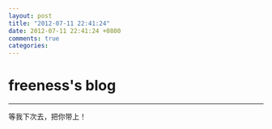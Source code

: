 ```yaml
---
layout: post
title: "2012-07-11 22:41:24"
date: 2012-07-11 22:41:24 +0800
comments: true
categories: 
---
```


# freeness's blog

----------

>
等我下次去，把你带上！